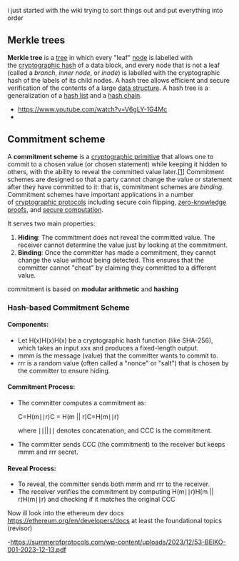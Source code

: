 i just started with the wiki 
trying to sort things out and put everything into order

## Merkle trees 
**Merkle tree** is a [tree](https://en.wikipedia.org/wiki/Tree_(data_structure) "Tree (data structure)") in which every "leaf" [node](https://en.wikipedia.org/wiki/Tree_(data_structure)#Terminology "Tree (data structure)") is labelled with the [cryptographic hash](https://en.wikipedia.org/wiki/Cryptographic_hash_function "Cryptographic hash function") of a data block, and every node that is not a leaf (called a _branch_, _inner node_, or _inode_) is labelled with the cryptographic hash of the labels of its child nodes. A hash tree allows efficient and secure verification of the contents of a large [data structure](https://en.wikipedia.org/wiki/Data_structure "Data structure"). A hash tree is a generalization of a [hash list](https://en.wikipedia.org/wiki/Hash_list "Hash list") and a [hash chain](https://en.wikipedia.org/wiki/Hash_chain "Hash chain").
- https://www.youtube.com/watch?v=V6gLY-1G4Mc
- 
## Commitment scheme

A **commitment scheme** is a [cryptographic primitive](https://en.wikipedia.org/wiki/Cryptographic_primitive "Cryptographic primitive") that allows one to commit to a chosen value (or chosen statement) while keeping it hidden to others, with the ability to reveal the committed value later.[[1]](https://en.wikipedia.org/wiki/Commitment_scheme#cite_note-Goldreich-1) Commitment schemes are designed so that a party cannot change the value or statement after they have committed to it: that is, commitment schemes are _binding_. Commitment schemes have important applications in a number of [cryptographic protocols](https://en.wikipedia.org/wiki/Cryptographic_protocol "Cryptographic protocol") including secure coin flipping, [zero-knowledge proofs](https://en.wikipedia.org/wiki/Zero-knowledge_proof "Zero-knowledge proof"), and [secure computation](https://en.wikipedia.org/wiki/Secure_computation "Secure computation").


It serves two main properties:

1. **Hiding**: The commitment does not reveal the committed value. The receiver cannot determine the value just by looking at the commitment.
2. **Binding**: Once the committer has made a commitment, they cannot change the value without being detected. This ensures that the committer cannot "cheat" by claiming they committed to a different value.


commitment is based on **modular arithmetic** and **hashing**

### **Hash-based Commitment Scheme**

#### Components:

- Let H(x)H(x)H(x) be a cryptographic hash function (like SHA-256), which takes an input xxx and produces a fixed-length output.
- mmm is the message (value) that the committer wants to commit to.
- rrr is a random value (often called a "nonce" or "salt") that is chosen by the committer to ensure hiding.

#### Commitment Process:

- The committer computes a commitment as:
    
    C=H(m∣∣r)C = H(m || r)C=H(m∣∣r)
    
    where ∣∣||∣∣ denotes concatenation, and CCC is the commitment.
    
- The committer sends CCC (the commitment) to the receiver but keeps mmm and rrr secret.

#### Reveal Process:

- To reveal, the committer sends both mmm and rrr to the receiver.
- The receiver verifies the commitment by computing H(m∣∣r)H(m || r)H(m∣∣r) and checking if it matches the original CCC


Now ill look into the ethereum dev docs https://ethereum.org/en/developers/docs at least the foundational topics (revisor) 

-https://summerofprotocols.com/wp-content/uploads/2023/12/53-BEIKO-001-2023-12-13.pdf